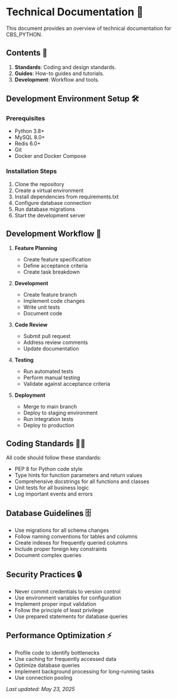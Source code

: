 <!-- filepath: d:\Vs code\CBS_PYTHON\Documentation\technical\TECHNICAL_DOCUMENTATION.md -->
# Technical Documentation 📘

This document provides an overview of technical documentation for CBS_PYTHON.

## Contents 📂

1. **Standards**: Coding and design standards.
2. **Guides**: How-to guides and tutorials.
3. **Development**: Workflow and tools.

## Development Environment Setup 🛠️

### Prerequisites
- Python 3.8+
- MySQL 8.0+
- Redis 6.0+
- Git
- Docker and Docker Compose

### Installation Steps
1. Clone the repository
2. Create a virtual environment
3. Install dependencies from requirements.txt
4. Configure database connection
5. Run database migrations
6. Start the development server

## Development Workflow 🚀

1. **Feature Planning**
   - Create feature specification
   - Define acceptance criteria
   - Create task breakdown

2. **Development**
   - Create feature branch
   - Implement code changes
   - Write unit tests
   - Document code

3. **Code Review**
   - Submit pull request
   - Address review comments
   - Update documentation

4. **Testing**
   - Run automated tests
   - Perform manual testing
   - Validate against acceptance criteria

5. **Deployment**
   - Merge to main branch
   - Deploy to staging environment
   - Run integration tests
   - Deploy to production

## Coding Standards 🧑‍💻

All code should follow these standards:

- PEP 8 for Python code style
- Type hints for function parameters and return values
- Comprehensive docstrings for all functions and classes
- Unit tests for all business logic
- Log important events and errors

## Database Guidelines 🗄️

- Use migrations for all schema changes
- Follow naming conventions for tables and columns
- Create indexes for frequently queried columns
- Include proper foreign key constraints
- Document complex queries

## Security Practices 🔒

- Never commit credentials to version control
- Use environment variables for configuration
- Implement proper input validation
- Follow the principle of least privilege
- Use prepared statements for database queries

## Performance Optimization ⚡

- Profile code to identify bottlenecks
- Use caching for frequently accessed data
- Optimize database queries
- Implement background processing for long-running tasks
- Use connection pooling

_Last updated: May 23, 2025_

